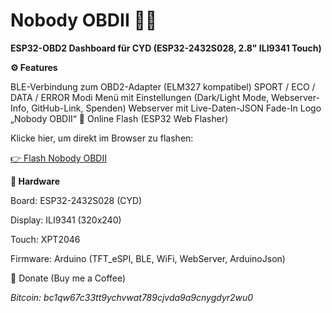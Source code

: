 # Nobody OBDII 🚗🔥



**ESP32-OBD2 Dashboard für CYD (ESP32-2432S028, 2.8" ILI9341 Touch)**

**⚙️ Features**

BLE-Verbindung zum OBD2-Adapter (ELM327 kompatibel)
SPORT / ECO / DATA / ERROR Modi
Menü mit Einstellungen (Dark/Light Mode, Webserver-Info, GitHub-Link, Spenden)
Webserver mit Live-Daten-JSON
Fade-In Logo „Nobody OBDII“
🚀 Online Flash (ESP32 Web Flasher)



Klicke hier, um direkt im Browser zu flashen:




[👉 Flash Nobody OBDII](https://esphome.github.io/esp-web-tools/?url=https://raw.githubusercontent.com/Nobody-OS/OBDII_Gauge/main/manifest.json
)

**🔧 Hardware**

Board: ESP32-2432S028 (CYD)

Display: ILI9341 (320x240)

Touch: XPT2046

Firmware: Arduino (TFT_eSPI, BLE, WiFi, WebServer, ArduinoJson)

🧡 Donate (Buy me a Coffee)


*Bitcoin: bc1qw67c33tt9ychvwat789cjvda9a9cnygdyr2wu0*
